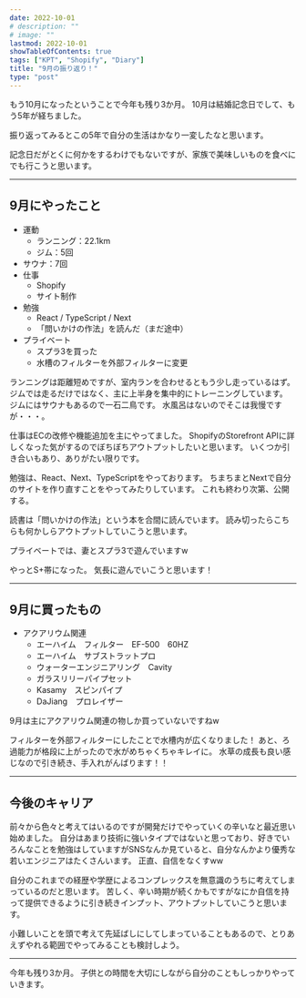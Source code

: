 ```yaml
---
date: 2022-10-01
# description: ""
# image: ""
lastmod: 2022-10-01
showTableOfContents: true
tags: ["KPT", "Shopify", "Diary"]
title: "9月の振り返り！"
type: "post"
---
```


もう10月になったということで今年も残り3か月。
10月は結婚記念日でして、もう5年が経ちました。

振り返ってみるとこの5年で自分の生活はかなり一変したなと思います。

記念日だがとくに何かをするわけでもないですが、家族で美味しいものを食べにでも行こうと思います。

---

## 9月にやったこと

- 運動
  - ランニング：22.1km
  - ジム：5回
- サウナ：7回
- 仕事
  - Shopify
  - サイト制作
- 勉強
  - React / TypeScript / Next
  - 「問いかけの作法」を読んだ（まだ途中）
- プライベート
  - スプラ3を買った
  - 水槽のフィルターを外部フィルターに変更

ランニングは距離短めですが、室内ランを合わせるともう少し走っているはず。
ジムでは走るだけではなく、主に上半身を集中的にトレーニングしています。
ジムにはサウナもあるので一石二鳥です。
水風呂はないのでそこは我慢ですが・・・。

仕事はECの改修や機能追加を主にやってました。
ShopifyのStorefront APIに詳しくなった気がするのでぼちぼちアウトプットしたいと思います。
いくつか引き合いもあり、ありがたい限りです。

勉強は、React、Next、TypeScriptをやっております。
ちまちまとNextで自分のサイトを作り直すことをやってみたりしています。
これも終わり次第、公開する。

読書は「問いかけの作法」という本を合間に読んでいます。
読み切ったらこちらも何かしらアウトプットしていこうと思います。

プライベートでは、妻とスプラ3で遊んでいますw

やっとS+帯になった。
気長に遊んでいこうと思います！

---

## 9月に買ったもの

- アクアリウム関連
  - エーハイム　フィルター　EF-500　60HZ
  - エーハイム　サブストラットプロ
  - ウォーターエンジニアリング　Cavity
  - ガラスリリーパイプセット
  - Kasamy　スピンパイプ
  - DaJiang　プロレイザー

9月は主にアクアリウム関連の物しか買っていないですねw

フィルターを外部フィルターにしたことで水槽内が広くなりました！
あと、ろ過能力が格段に上がったので水がめちゃくちゃキレイに。
水草の成長も良い感じなので引き続き、手入れがんばります！！

---

## 今後のキャリア

前々から色々と考えてはいるのですが開発だけでやっていくの辛いなと最近思い始めました。
自分はあまり技術に強いタイプではないと思っており、好きでいろんなことを勉強はしていますがSNSなんか見ていると、自分なんかより優秀な若いエンジニアはたくさんいます。
正直、自信をなくすww

自分のこれまでの経歴や学歴によるコンプレックスを無意識のうちに考えてしまっているのだと思います。
苦しく、辛い時期が続くかもですがなにか自信を持って提供できるように引き続きインプット、アウトプットしていこうと思います。

小難しいことを頭で考えて先延ばしにしてしまっていることもあるので、とりあえずやれる範囲でやってみることも検討しよう。

---

今年も残り3か月。
子供との時間を大切にしながら自分のこともしっかりやっていきます。
